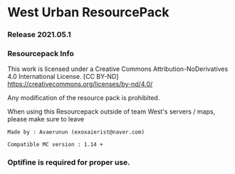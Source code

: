 # West Urban ResourcePack

### Release 2021.05.1

### Resourcepack Info

This work is licensed under a Creative Commons Attribution-NoDerivatives 4.0 International License.
[CC BY-ND] https://creativecommons.org/licenses/by-nd/4.0/

Any modification of the resource pack is prohibited.

When using this Resourcepack outside of team West's servers / maps,
please make sure to leave

`Made by : Avaerunun (exoxaierist@naver.com)`

`Compatible MC version : 1.14 +`

### Optifine is required for proper use.
